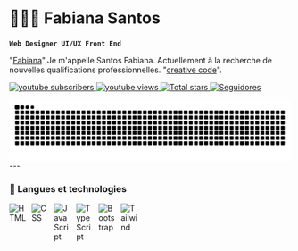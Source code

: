 # 👩🏻‍💻 Fabiana Santos

**`Web Designer UI/UX Front End`**

"[Fabiana](https://www.youtube.com/@creativecode_webdesiner)",Je m'appelle Santos Fabiana. Actuellement à la recherche de nouvelles qualifications professionnelles. "[creative code](https://www.instagram.com/webdesigner.hub/)".

<p align="left">
    <a href="https://www.youtube.com/@creativecode_webdesiner">
        <img 
            alt="youtube subscribers" 
            title="Abonnez-vous à ma chaîne" 
            src="https://custom-icon-badges.demolab.com/youtube/channel/subscribers/UCsVkUhQDdulbQ7B7juok9tQ?color=%23E05D44&label=Inscreva-se&logo=video&logoColor=white&style=for-the-badge&labelColor=CE4630"
        />
    </a>
    <a href="https://www.youtube.com/@creativecode_webdesiner">
        <img 
            alt="youtube views" 
            title="Vues YouTube" 
            src="https://custom-icon-badges.demolab.com/youtube/channel/views/UCsVkUhQDdulbQ7B7juok9tQ?color=%23E1AD0E&logo=eye&logoColor=white&style=for-the-badge&labelColor=C79600"
        />
    </a> 
    <a href="https://github.com/fabyalvessantoos">
        <img 
            alt="Total stars" 
            title="Nombre total d'étoiles GitHub" 
            src="https://custom-icon-badges.demolab.com/github/stars/fabiana?color=55960c&style=for-the-badge&labelColor=488207&logo=star&label=estrelas"
        />
    </a>
    <a href="[https://www.instagram.com/creativecode_webdesigner](https://www.instagram.com/webdesigner.hub?igsh=YjZqM25rc29oajhm)">
        <img 
            alt="Seguidores" 
            title="Suivez-moi sur Instagram" 
            src="https://custom-icon-badges.demolab.com/github/followers/fabiana?color=236ad3&labelColor=1155ba&style=for-the-badge&logo=github&label=Seguidores&logoColor=white"
        />
    </a>
</p>

<picture align="center">
  <source media="(prefers-color-scheme: dark)" srcset="https://raw.githubusercontent.com/Fabyalvessantoos/Fabyalvessantoos/output/github-contribution-grid-snake-dark.svg">
  <source media="(prefers-color-scheme: light)" srcset="https://raw.githubusercontent.com/Fabyalvessantoos/Fabyalvessantoos/output/github-contribution-grid-snake-dark.svg">
  <img align="center" alt="github contribution grid snake animation" src="https://raw.githubusercontent.com/Fabyalvessantoos/Fabyalvessantoos/output/github-contribution-grid-snake.svg">
</picture>
---

### 🤖 Langues et technologies


<img 
    align="left" 
    alt="HTML"
    title="HTML" 
    width="30px" 
    style="padding-right: 10px;" 
    src="https://cdn.jsdelivr.net/gh/devicons/devicon@latest/icons/html5/html5-original.svg" 
/>
<img 
    align="left" 
    alt="CSS" 
    title="CSS"
    width="30px" 
    style="padding-right: 10px;" 
    src="https://cdn.jsdelivr.net/gh/devicons/devicon@latest/icons/css3/css3-original.svg" 
/>
<img 
    align="left" 
    alt="JavaScript" 
    title="JavaScript"
    width="30px" 
    style="padding-right: 10px;" 
    src="https://cdn.jsdelivr.net/gh/devicons/devicon@latest/icons/javascript/javascript-original.svg" 
/>
<img 
    align="left" 
    alt="TypeScript"
    title="TypeScript" 
    width="30px" 
    style="padding-right: 10px;" 
    src="https://cdn.jsdelivr.net/gh/devicons/devicon@latest/icons/vuejs/vuejs-original-wordmark.svg" 
/>


<img 
    align="left" 
    alt="Bootstrap"
    title="Bootstrap" 
    width="30px" 
    style="padding-right: 10px;" 
    src="https://cdn.jsdelivr.net/gh/devicons/devicon@latest/icons/figma/figma-original.svg" />
          

<img 
    align="left" 
    alt="Tailwind" 
    title="Tailwind"
    width="30px" 
    style="padding-right: 10px;" 
    src="https://cdn.jsdelivr.net/gh/devicons/devicon@latest/icons/wordpress/wordpress-plain-wordmark.svg" />
          

<br/>
<br/>


</p>
